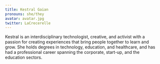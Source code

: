 ```yaml
---
title: Kestral Gaian
pronouns: she/they
avatar: avatar.jpg
twitter: LaCrecerelle
---
```


Kestral is an interdisciplinary technologist, creative, and activist with a passion for creating experiences that bring people together to learn and grow. She holds degrees in technology, education, and healthcare, and has had a professional career spanning the corporate, start-up, and the education sectors.
